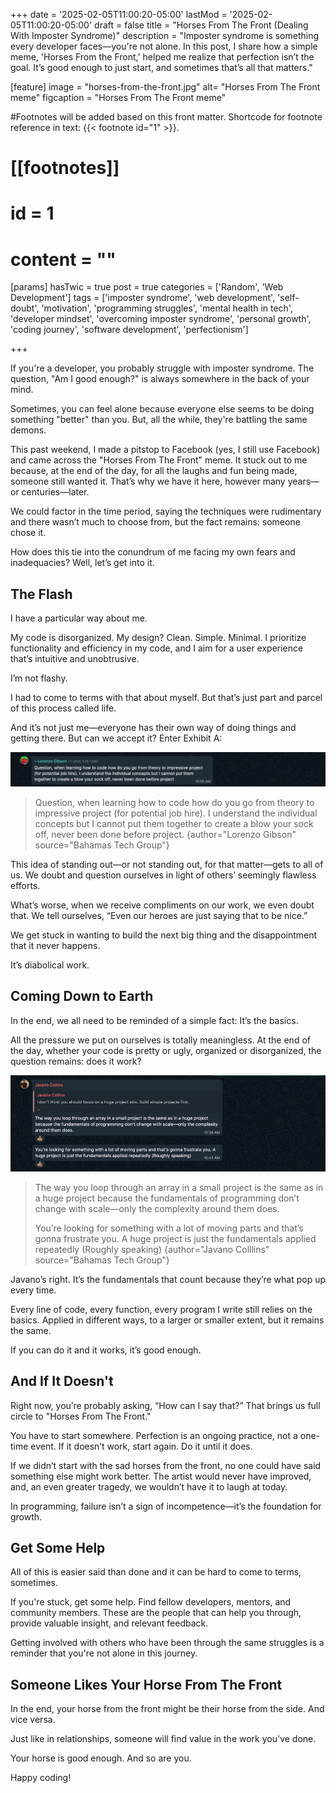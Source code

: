 +++
date = '2025-02-05T11:00:20-05:00'
lastMod = '2025-02-05T11:00:20-05:00'
draft = false
title = "Horses From The Front (Dealing With Imposter Syndrome)"
description = "Imposter syndrome is something every developer faces—you're not alone. In this post, I share how a simple meme, 'Horses From the Front,' helped me realize that perfection isn’t the goal. It’s good enough to just start, and sometimes that’s all that matters."

[feature]
  image = "horses-from-the-front.jpg"
  alt= "Horses From The Front meme"
  figcaption = "Horses From The Front meme"

#Footnotes will be added based on this front matter. Shortcode for footnote reference in text: {{< footnote id="1" >}}.

# [[footnotes]]
#   id = 1
#   content = ""

[params]
  hasTwic = true
  post = true
  categories = ['Random', 'Web Development']
  tags = ['imposter syndrome', 'web development', 'self-doubt', 'motivation', 'programming struggles', 'mental health in tech', 'developer mindset', 'overcoming imposter syndrome', 'personal growth', 'coding journey', 'software development', 'perfectionism']

+++

If you're a developer, you probably struggle with imposter syndrome. The question, "Am I good enough?" is always somewhere in the back of your mind.

Sometimes, you can feel alone because everyone else seems to be doing something "better" than you. But, all the while, they're battling the same demons.

This past weekend, I made a pitstop to Facebook (yes, I still use Facebook) and came across the "Horses From The Front" meme. It stuck out to me because, at the end of the day, for all the laughs and fun being made, someone still wanted it. That’s why we have it here, however many years—or centuries—later.

We could factor in the time period, saying the techniques were rudimentary and there wasn’t much to choose from, but the fact remains: someone chose it.

How does this tie into the conundrum of me facing my own fears and inadequacies? Well, let’s get into it.

## The Flash

I have a particular way about me.

My code is disorganized. My design? Clean. Simple. Minimal. I prioritize functionality and efficiency in my code, and I aim for a user experience that’s intuitive and unobtrusive.

I’m not flashy.

I had to come to terms with that about myself. But that’s just part and parcel of this process called life.

And it’s not just me—everyone has their own way of doing things and getting there. But can we accept it? Enter Exhibit A:

![Capture of Lorenzo Gibson's message in the Bahamas Tech Group WhatsApp](bahamas-tech-group-lorenzo-gibson.jpg "Capture of Lorenzo Gibson's message in the Bahamas Tech Group on WhatsApp")

> Question, when learning how to code how do you go from theory to impressive project (for potential job hire). I understand the individual concepts but I cannot put them together to create a blow your sock off, never been done before project. 
{author="Lorenzo Gibson" source="Bahamas Tech Group"}

This idea of standing out—or not standing out, for that matter—gets to all of us. We doubt and question ourselves in light of others’ seemingly flawless efforts.

What’s worse, when we receive compliments on our work, we even doubt that. We tell ourselves, “Even our heroes are just saying that to be nice.”

We get stuck in wanting to build the next big thing and the disappointment that it never happens.

It’s diabolical work.

## Coming Down to Earth

In the end, we all need to be reminded of a simple fact: It’s the basics.

All the pressure we put on ourselves is totally meaningless. At the end of the day, whether your code is pretty or ugly, organized or disorganized, the question remains: does it work?

![Capture of Javano Collin's response in the Bahamas Tech Group on WhatsApp](bahamas-tech-group-javano-collins.jpg "Capture of Javano Collin's response in the Bahamas Tech Group on WhatsApp")

> The way you loop through an array in a small project is the same as in a huge project because the fundamentals of programming don’t change with scale—only the complexity around them does.
>
> You’re looking for something with a lot of moving parts and that’s gonna frustrate you. A huge project is just the fundamentals applied repeatedly (Roughly speaking)
{author="Javano Colllins" source="Bahamas Tech Group"}

Javano’s right. It’s the fundamentals that count because they’re what pop up every time.

Every line of code, every function, every program I write still relies on the basics. Applied in different ways, to a larger or smaller extent, but it remains the same.

If you can do it and it works, it’s good enough.

## And If It Doesn't

Right now, you’re probably asking, “How can I say that?” That brings us full circle to "Horses From The Front."

You have to start somewhere. Perfection is an ongoing practice, not a one-time event. If it doesn’t work, start again. Do it until it does.

If we didn’t start with the sad horses from the front, no one could have said something else might work better. The artist would never have improved, and, an even greater tragedy, we wouldn’t have it to laugh at today.

In programming, failure isn’t a sign of incompetence—it’s the foundation for growth.

## Get Some Help

All of this is easier said than done and it can be hard to come to terms, sometimes.

If you're stuck, get some help. Find fellow developers, mentors, and community members. These are the people that can help you through, provide valuable insight, and relevant feedback.

Getting involved with others who have been through the same struggles is a reminder that you're not alone in this journey.

## Someone Likes Your Horse From The Front

In the end, your horse from the front might be their horse from the side. And vice versa.

Just like in relationships, someone will find value in the work you've done.

Your horse is good enough. And so are you.

Happy coding!


